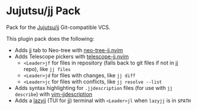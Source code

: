 # Jujutsu/jj Pack

Pack for the [Jujutsu/jj](https://github.com/martinvonz/jj) Git-compatible VCS.

This plugin pack does the following:

- Adds jj tab to Neo-tree with [neo-tree-jj.nvim](https://github.com/Cretezy/neo-tree-jj.nvim)
- Adds Telescope pickers with [telescope-jj.nvim](https://github.com/zschreur/telescope-jj.nvim)
  - `<Leader>jf` for files in repository (falls back to git files if not in jj repo), like `jj files`
  - `<Leader>jd` for files with changes, like `jj diff`
  - `<Leader>jc` for files with conflicts, like `jj resolve --list`
- Adds syntax highlighting for `.jjdescription` files (for use with `jj describe`) with [vim-jjdescription](https://github.com/avm99963/vim-jjdescription)
- Adds a [lazyjj](https://github.com/Cretezy/lazyjj) (TUI for jj) terminal with `<Leader>jl` when `lazyjj` is in `$PATH`

<!-- vim: set ft=markdown: -->